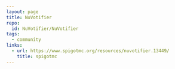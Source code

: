 ```yaml
---
layout: page
title: NuVotifier
repo:
  id: NuVotifier/NuVotifier
tags:
  - community  
links:
  - url: https://www.spigotmc.org/resources/nuvotifier.13449/
    title: spigotmc
---
```

